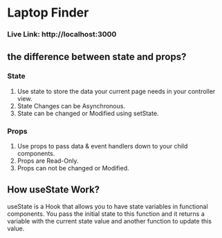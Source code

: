 # Laptop Finder

### Live Link: http://localhost:3000

## the difference between state and props?

### State

1. Use state to store the data your current page needs in your controller view.
2. State Changes can be Asynchronous.
3. State can be changed or Modified using setState.

### Props

1. Use props to pass data & event handlers down to your child components.
2. Props are Read-Only.
3. Props can not be changed or Modified.

## How useState Work?

useState is a Hook that allows you to have state variables in functional components. You pass the initial state to this function and it returns a variable with the current state value and another function to update this value.
